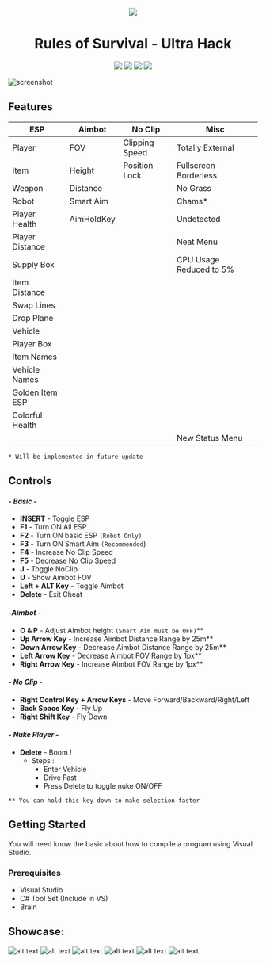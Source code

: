 
<p align="center"><img src="https://i.imgur.com/zbUTsRh.png"></p>
<h1 align="center">Rules of Survival - Ultra Hack</h1>

<p align="center">
	<a href="https://github.com/Ashesh3/ROSUltraHack/releases" alt="Total Download">
		<img src="https://img.shields.io/github/downloads/Ashesh3/ROSUltraHack/total.svg" /></a>
	<a href="https://github.com/Ashesh3/ROSUltraHack/tree/master" alt="This Project is Maintained">
		<img src="https://img.shields.io/maintenance/yes/2018.svg" /></a>
	<a href="https://github.com/Ashesh3/ROSUltraHack/graphs/contributors" alt="Contributor List">
		<img src="https://img.shields.io/github/contributors/Ashesh3/ROSUltraHack.svg" /></a>
	<a href="https://www.unknowncheats.me/forum/rules-of-survival/260342-ros-ultrahack-v1-menu-esp-aimbot-misc-source.html#post2007318" alt="We Love Open Source">
		<img src="https://badges.frapsoft.com/os/v1/open-source.svg?v=103" /></a>
</p>


![screenshot](https://i.imgur.com/nxBFbGJ.png)

## Features

|        ESP        |     Aimbot    |     No Clip    |          Misc           |
|   -------------   | ------------- | -------------  |      -------------      |
| Player            | FOV           | Clipping Speed | Totally External        |
| Item              | Height        | Position Lock  | Fullscreen Borderless   |
| Weapon            | Distance      |                | No Grass                |
| Robot             | Smart Aim     |                | Chams*                  |
| Player Health     | AimHoldKey    |                | Undetected              |
| Player Distance   |               |                | Neat Menu               |
| Supply Box        |               |                | CPU Usage Reduced to 5% |
| Item Distance     |               |                |                         |
| Swap Lines        |               |                |                         |
| Drop Plane        |               |                |                         |
| Vehicle           |               |                |                         |
| Player Box        |               |                |                         |
| Item Names        |               |                |                         | 
| Vehicle Names     |               |                |                         | 
| Golden Item ESP   |               |                |                         | 
| Colorful  Health  |               |                |                         | 
|                   |               |                | New Status Menu         | 
```* Will be implemented in future update```

## Controls

#### - *Basic* -

* **INSERT** - Toggle ESP
* **F1** - Turn ON All ESP
* **F2** - Turn ON basic ESP ```(Robot Only)```
* **F3** - Turn ON Smart Aim ```(Recommended```)
* **F4** - Increase No Clip Speed
* **F5** - Decrease No Clip Speed
* **J** - Toggle NoClip
* **U** - Show Aimbot FOV
* **Left + ALT Key** - Toggle Aimbot
* **Delete** - Exit Cheat

####  -*Aimbot* -

* **O & P** - Adjust Aimbot height ```(Smart Aim must be OFF)```**
* **Up Arrow Key**  - Increase Aimbot Distance Range by 25m**
* **Down Arrow Key** - Decrease Aimbot Distance Range by 25m**
* **Left Arrow Key** - Decrease Aimbot FOV Range by 1px**
* **Right Arrow Key** - Increase Aimbot FOV Range by 1px**

#### - *No Clip* -

* **Right Control Key + Arrow Keys**  - Move Forward/Backward/Right/Left
* **Back Space Key** - Fly Up
* **Right Shift Key** - Fly Down

#### - *Nuke Player* -

* **Delete** - Boom !
  * Steps :
    * Enter Vehicle
    * Drive Fast
    * Press Delete to toggle nuke ON/OFF

```** You can hold this key down to make selection faster```

## Getting Started
You will need know the basic about how to compile a program using Visual Studio.

### Prerequisites
* Visual Studio
* C# Tool Set (Include in VS)
* Brain

## Showcase:
![alt text](https://i.imgur.com/ucjZxcF.png "Screenshot")
![alt text](https://i.imgur.com/4cdZRCe.png "Screenshot")
![alt text](https://i.imgur.com/zjJdaBZ.jpg "Screenshot")
![alt text](https://i.imgur.com/UiBDs3d.jpg "Screenshot")
![alt text](https://i.imgur.com/IGwjflD.jpg "Screenshot")
![alt text](https://i.imgur.com/Vqx6EBm.png "Screenshot")
